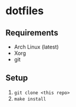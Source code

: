 # dotfiles

## Requirements
- Arch Linux (latest)
- Xorg
- git

## Setup
1. `git clone <this repo>`
2. `make install`
